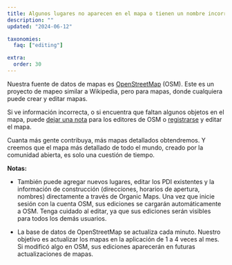 ```yaml
---
title: Algunos lugares no aparecen en el mapa o tienen un nombre incorrecto
description: ""
updated: "2024-06-12"

taxonomies:
  faq: ["editing"]

extra:
  order: 30
---
```


Nuestra fuente de datos de mapas es [OpenStreetMap](https://www.openstreetmap.org) (OSM). Este es un proyecto de mapeo similar a Wikipedia, pero para mapas, donde cualquiera puede crear y editar mapas.

Si ve información incorrecta, o si encuentra que faltan algunos objetos en el mapa, puede [dejar una nota](https://www.openstreetmap.org/note/new) para los editores de OSM o [registrarse](https://www.openstreetmap.org/user/new) y editar el mapa.

Cuanta más gente contribuya, más mapas detallados obtendremos. Y creemos que el mapa más detallado de todo el mundo, creado por la comunidad abierta, es solo una cuestión de tiempo.

**Notas:**

* También puede agregar nuevos lugares, editar los PDI existentes y la información de construcción (direcciones, horarios de apertura, nombres) directamente a través de Organic Maps. Una vez que inicie sesión con la cuenta OSM, sus ediciones se cargarán automáticamente a OSM. Tenga cuidado al editar, ya que sus ediciones serán visibles para todos los demás usuarios.

* La base de datos de OpenStreetMap se actualiza cada minuto. Nuestro objetivo es actualizar los mapas en la aplicación de 1 a 4 veces al mes. Si modificó algo en OSM, sus ediciones aparecerán en futuras actualizaciones de mapas.
